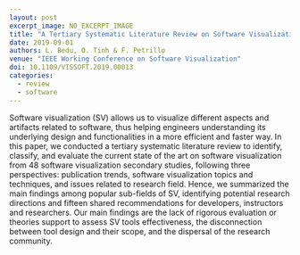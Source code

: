 ```yaml
---
layout: post
excerpt_image: NO_EXCERPT_IMAGE
title: "A Tertiary Systematic Literature Review on Software Visualization"
date: 2019-09-01
authors: L. Bedu, O. Tinh & F. Petrillo
venue: "IEEE Working Conference on Software Visualization"
doi: 10.1109/VISSOFT.2019.00013
categories:
  - review
  - software
---
```

Software visualization (SV) allows us to visualize different aspects and artifacts related to software, thus helping engineers understanding its underlying design and functionalities in a more efficient and faster way. In this paper, we conducted a tertiary systematic literature review to identify, classify, and evaluate the current state of the art on software visualization from 48 software visualization secondary studies, following three perspectives: publication trends, software visualization topics and techniques, and issues related to research field. Hence, we summarized the main findings among popular sub-fields of SV, identifying potential research directions and fifteen shared recommendations for developers, instructors and researchers. Our main findings are the lack of rigorous evaluation or theories support to assess SV tools effectiveness, the disconnection between tool design and their scope, and the dispersal of the research community.
